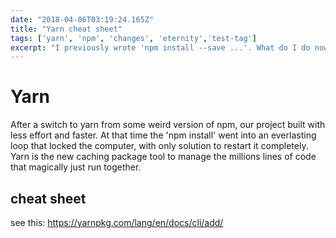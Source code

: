 ```yaml
---
date: "2018-04-06T03:19:24.165Z"
title: "Yarn cheat sheet"
tags: ['yarn', 'npm', 'changes', 'eternity','test-tag']
excerpt: "I previously wrote 'npm install --save ...'. What do I do now?"
---
```


# Yarn
After a switch to yarn from some weird version of npm, our project built with less effort and faster. At that time the 'npm install' went into an everlasting loop that locked the computer, with only solution to restart it completely. Yarn is the new caching package tool to manage the millions lines of code that magically just run together.
## cheat sheet
see this:
https://yarnpkg.com/lang/en/docs/cli/add/
